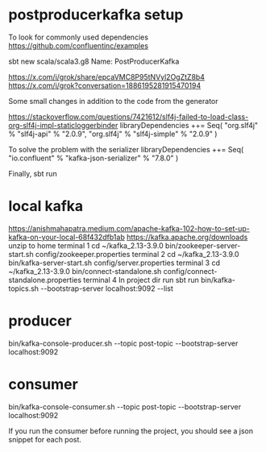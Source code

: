 # postproducerkafka setup

To look for commonly used dependencies
https://github.com/confluentinc/examples

sbt new scala/scala3.g8
Name: PostProducerKafka

https://x.com/i/grok/share/epcaVMC8P95tNVyl2OgZtZ8b4
https://x.com/i/grok?conversation=1886195281915470194

Some small changes in addition to the code from the generator

https://stackoverflow.com/questions/7421612/slf4j-failed-to-load-class-org-slf4j-impl-staticloggerbinder
  libraryDependencies ++= Seq(
    "org.slf4j" % "slf4j-api" % "2.0.9",
    "org.slf4j" % "slf4j-simple" % "2.0.9"
  )

To solve the problem with the serializer
  libraryDependencies ++= Seq(
    "io.confluent" % "kafka-json-serializer" % "7.8.0"
  )

Finally,
sbt run

# local kafka
https://anishmahapatra.medium.com/apache-kafka-102-how-to-set-up-kafka-on-your-local-68f432dfb1ab
https://kafka.apache.org/downloads
unzip to home 
terminal 1
cd ~/kafka_2.13-3.9.0
bin/zookeeper-server-start.sh config/zookeeper.properties
terminal 2
cd ~/kafka_2.13-3.9.0
bin/kafka-server-start.sh config/server.properties
terminal 3
cd ~/kafka_2.13-3.9.0
bin/connect-standalone.sh config/connect-standalone.properties
terminal 4
In project dir run
sbt run
bin/kafka-topics.sh --bootstrap-server localhost:9092 --list

# producer
bin/kafka-console-producer.sh --topic post-topic --bootstrap-server localhost:9092
# consumer
bin/kafka-console-consumer.sh --topic post-topic --bootstrap-server localhost:9092

If you run the consumer before running the project, you should see a json snippet for each post.

